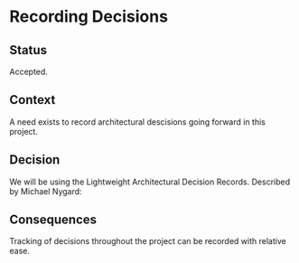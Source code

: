 # Recording Decisions

## Status

Accepted.

## Context

A need exists to record architectural descisions going forward in this project.

## Decision

We will be using the Lightweight Architectural Decision Records. Described by Michael Nygard: 

## Consequences

Tracking of decisions throughout the project can be recorded with relative ease.

